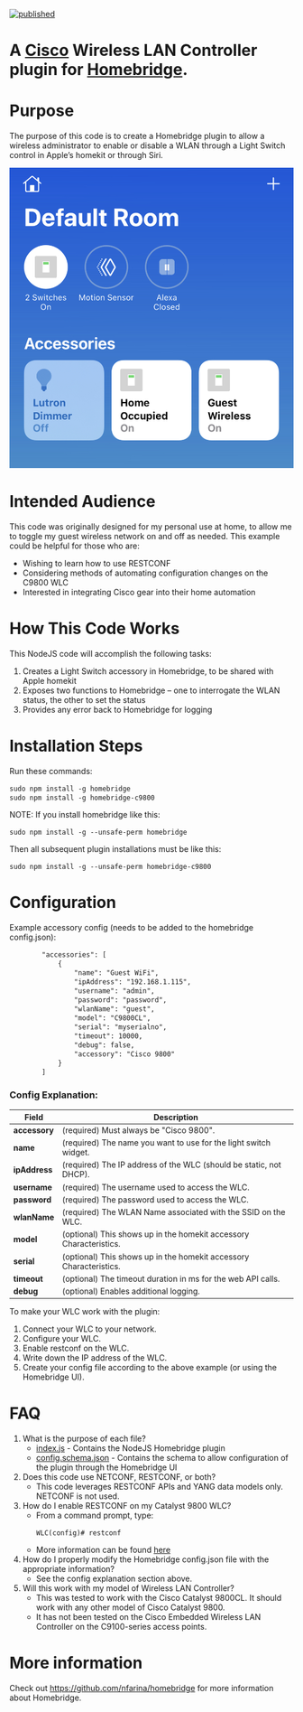 [![published](https://static.production.devnetcloud.com/codeexchange/assets/images/devnet-published.svg)](https://developer.cisco.com/codeexchange/github/repo/CiscoDevNet/homebridge-c9800)

# A [Cisco](https://www.cisco.com) Wireless LAN Controller plugin for [Homebridge](https://github.com/nfarina/homebridge).  

# Purpose

The purpose of this code is to create a Homebridge plugin to allow a wireless administrator to enable or disable a WLAN through a Light Switch control in Apple’s homekit or through Siri.

![alt text](example.png "Dashboard Example Screenshot")

# Intended Audience

This code was originally designed for my personal use at home, to allow me to toggle my guest wireless network on and off as needed.  This example could be helpful for those who are:

- Wishing to learn how to use RESTCONF
- Considering methods of automating configuration changes on the C9800 WLC
- Interested in integrating Cisco gear into their home automation

# How This Code Works

This NodeJS code will accomplish the following tasks:
1. Creates a Light Switch accessory in Homebridge, to be shared with Apple homekit
2. Exposes two functions to Homebridge – one to interrogate the WLAN status, the other to set the status
3. Provides any error back to Homebridge for logging


# Installation Steps
Run these commands:

    sudo npm install -g homebridge
    sudo npm install -g homebridge-c9800


NOTE: If you install homebridge like this:

    sudo npm install -g --unsafe-perm homebridge

Then all subsequent plugin installations must be like this:

    sudo npm install -g --unsafe-perm homebridge-c9800

# Configuration
Example accessory config (needs to be added to the homebridge config.json):
```
		"accessories": [
			{
				"name": "Guest WiFi",
				"ipAddress": "192.168.1.115",
				"username": "admin",
				"password": "password",
				"wlanName": "guest",
				"model": "C9800CL",
				"serial": "myserialno",
				"timeout": 10000,
				"debug": false,
				"accessory": "Cisco 9800"
			}
		]
```

### Config Explanation:

Field           						| Description
----------------------------|------------
**accessory**   						| (required) Must always be "Cisco 9800".
**name**										| (required) The name you want to use for the light switch widget.
**ipAddress**								| (required) The IP address of the WLC (should be static, not DHCP).
**username**								| (required) The username used to access the WLC.
**password**								| (required) The password used to access the WLC.
**wlanName**								| (required) The WLAN Name associated with the SSID on the WLC.
**model**										| (optional) This shows up in the homekit accessory Characteristics.
**serial**									| (optional) This shows up in the homekit accessory Characteristics.
**timeout**									| (optional) The timeout duration in ms for the web API calls.
**debug**										| (optional) Enables additional logging.

To make your WLC work with the plugin:

1. Connect your WLC to your network.
2. Configure your WLC.
3. Enable restconf on the WLC.
4. Write down the IP address of the WLC.
5. Create your config file according to the above example (or using the Homebridge UI).

# FAQ
1. What is the purpose of each file?
   - [index.js](index.js) - Contains the NodeJS Homebridge plugin
   - [config.schema.json](config.schema.json) - Contains the schema to allow configuration of the plugin through the Homebridge UI
2. Does this code use NETCONF, RESTCONF, or both?
   - This code leverages RESTCONF APIs and YANG data models only. NETCONF is not used.
3. How do I enable RESTCONF on my Catalyst 9800 WLC?
   - From a command prompt, type:
      ```console
      WLC(config)# restconf
      ```
   - More information can be found [here](https://developer.cisco.com/docs/ios-xe/#!enabling-restconf-on-ios-xe/authentication)
4. How do I properly modify the Homebridge config.json file with the appropriate information?
   - See the config explanation section above.
5. Will this work with my model of Wireless LAN Controller?
   - This was tested to work with the Cisco Catalyst 9800CL. It should work with any other model of Cisco Catalyst 9800.
   - It has not been tested on the Cisco Embedded Wireless LAN Controller on the C9100-series access points.


# More information
Check out https://github.com/nfarina/homebridge for more information about Homebridge.

